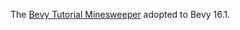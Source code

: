 The [Bevy Tutorial Minesweeper](https://dev.to/qongzi/bevy-minesweeper-introduction-4l7f) adopted to Bevy 16.1.
